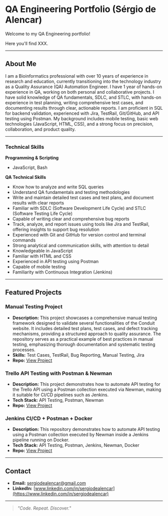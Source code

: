 # QA Engineering Portfolio (Sérgio de Alencar)

Welcome to my QA Engineering portfolio!  

Here you'll find XXX.

---

## About Me

I am a Bioinformatics professional with over 10 years of experience in research and education, currently transitioning into the technology industry as a Quality Assurance (QA) Automation Engineer. I have 1 year of hands-on experience in QA, working on both personal and collaborative projects. I have solid knowledge of QA fundamentals, SDLC, and STLC, with hands-on experience in test planning, writing comprehensive test cases, and documenting results through clear, actionable reports. I am proficient in SQL for backend validation, experienced with Jira, TestRail, Git/GitHub, and API testing using Postman. My background includes mobile testing, basic web technologies (JavaScript, HTML, CSS), and a strong focus on precision, collaboration, and product quality.

---

### **Technical Skills**

**Programming & Scripting**
*   JavaScript, Bash

**QA Technical Skills**
* Know how to analyze and write SQL queries
* Understand QA fundamentals and testing methodologies
* Write and maintain detailed test cases and test plans, and document results with clear reports
* Familiar with SDLC (Software Development Life Cycle) and STLC (Software Testing Life Cycle)
* Capable of writing clear and comprehensive bug reports
* Track, analyze, and report issues using tools like Jira and TestRail, offering insights to support bug resolution
* Experienced with Git and GitHub for version control and terminal commands
* Strong analytical and communication skills, with attention to detail
* Knowledgeable in JavaScript
* Familiar with HTML and CSS
* Experienced in API testing using Postman
* Capable of mobile testing
* Familiarity with Continuous Integration (Jenkins)

---

## Featured Projects

### Manual Testing Project
- **Description:** This project showcases a comprehensive manual testing framework designed to validate several functionalities of the Conduit website. It includes detailed test plans, test cases, and defect tracking mechanisms, providing a structured approach to quality assurance. The repository serves as a practical example of best practices in manual testing, emphasizing thorough documentation and systematic testing processes.
- **Skills:** Test Cases, TestRail, Bug Reporting, Manual Testing, Jira
- **Repo:** [View Project](https://github.com/sergiodealencar/manual-testing-projects/blob/main/README.md)

### Trello API Testing with Postman & Newman
- **Description:** This project demonstrates how to automate API testing for the Trello API using a Postman collection executed via Newman, making it suitable for CI/CD pipelines such as Jenkins.
- **Tech Stack:** API Testing, Postman, Newman
- **Repo:** [View Project](https://github.com/sergiodealencar/api-test-automation/blob/main/README.md)

### Jenkins CI/CD + Postman + Docker
- **Description:** This repository demonstrates how to automate API testing using a Postman collection executed by Newman inside a Jenkins pipeline running on Docker.
- **Tech Stack:** API Testing, Postman, Jenkins, Newman, Docker
- **Repo:** [View Project](https://github.com/sergiodealencar/jenkins-postman-ci-demo/blob/main/README.md)

---

## Contact
- **Email:** sergiodealencar@gmail.com 
- **LinkedIn:** [www.linkedin.com/in/sergiodealencar](https://www.linkedin.com/in/sergiodealencar)  

---

> *"Code. Repeat. Discover."*




